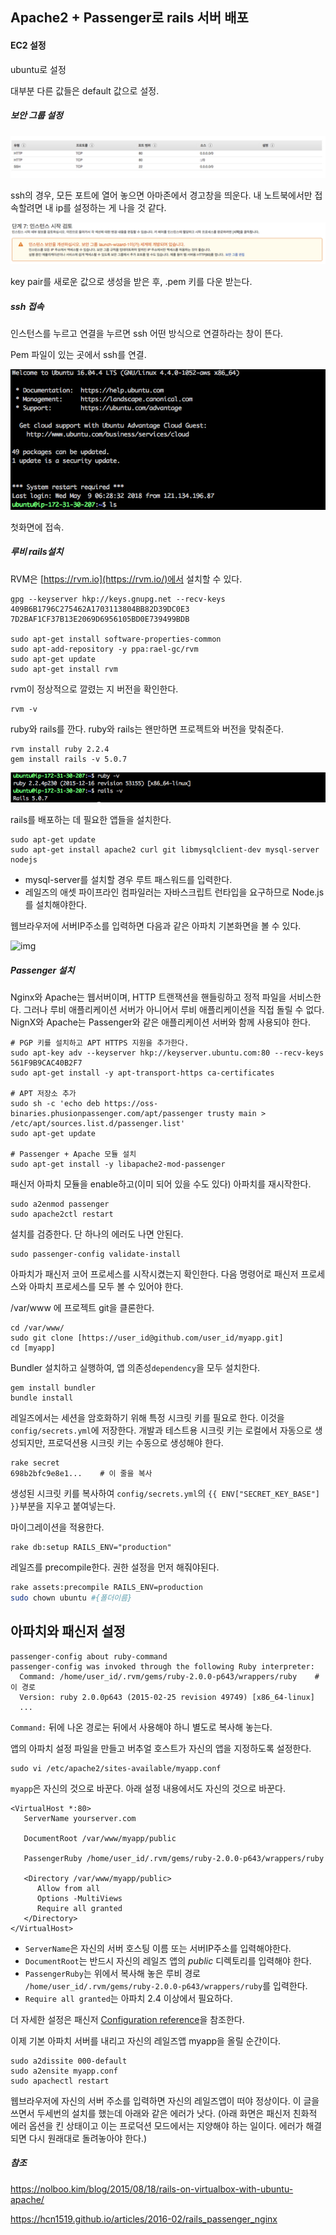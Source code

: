 ## Apache2 + Passenger로 rails 서버 배포



#### EC2 설정

ubuntu로 설정

대부분 다른 값들은 default 값으로 설정.



##### 보안 그룹 설정

![보안 그룹 설정](image/security.png)

ssh의 경우, 모든 포트에 열어 놓으면 아마존에서 경고창을 띄운다. 내 노트북에서만 접속할려면 내 ip를 설정하는 게 나을 것 같다.

![경고창](image/notify.png)

key pair를 새로운 값으로 생성을 받은 후, .pem 키를 다운 받는다.



##### ssh 접속

인스턴스를 누르고 연결을 누르면 ssh 어떤 방식으로 연결하라는 창이 뜬다.  

Pem 파일이 있는 곳에서 ssh를 연결.

![첫화면](image/first.png)

첫화면에 접속.



##### 루비 rails설치

RVM은 [https://rvm.io](https://rvm.io/)에서 설치할 수 있다.

~~~Shell
gpg --keyserver hkp://keys.gnupg.net --recv-keys 409B6B1796C275462A1703113804BB82D39DC0E3 7D2BAF1CF37B13E2069D6956105BD0E739499BDB

sudo apt-get install software-properties-common
sudo apt-add-repository -y ppa:rael-gc/rvm
sudo apt-get update
sudo apt-get install rvm
~~~

rvm이 정상적으로 깔렸는 지 버전을 확인한다.

~~~shell
rvm -v
~~~

ruby와 rails를 깐다. ruby와 rails는 왠만하면 프로젝트와 버전을 맞춰준다.

~~~shell
rvm install ruby 2.2.4
gem install rails -v 5.0.7
~~~

![레일즈 루비 버전](image/ruby_v.png)

rails를 배포하는 데 필요한 앱들을 설치한다.

~~~shell
sudo apt-get update
sudo apt-get install apache2 curl git libmysqlclient-dev mysql-server nodejs
~~~

- mysql-server를 설치할 경우 루트 패스워드를 입력한다.
- 레일즈의 애셋 파이프라인 컴파일러는 자바스크립트 런타입을 요구하므로 Node.js를 설치해야한다.

웹브라우저에 서버IP주소를 입력하면 다음과 같은 아파치 기본화면을 볼 수 있다.

![img](https://farm1.staticflickr.com/684/20407517979_b731fb515b_b.jpg)



##### Passenger 설치

Nginx와 Apache는 웹서버이며, HTTP 트랜잭션을 핸들링하고 정적 파일을 서비스한다. 그러나 루비 애플리케이션 서버가 아니어서 루비 애플리케이션을 직접 돌릴 수 없다. NignX와 Apache는 Passenger와 같은 애플리케이션 서버와 함께 사용되야 한다.

~~~Shell
# PGP 키를 설치하고 APT HTTPS 지원을 추가한다.
sudo apt-key adv --keyserver hkp://keyserver.ubuntu.com:80 --recv-keys 561F9B9CAC40B2F7
sudo apt-get install -y apt-transport-https ca-certificates

# APT 저장소 추가
sudo sh -c 'echo deb https://oss-binaries.phusionpassenger.com/apt/passenger trusty main > /etc/apt/sources.list.d/passenger.list'
sudo apt-get update

# Passenger + Apache 모듈 설치
sudo apt-get install -y libapache2-mod-passenger
~~~

패신저 아파치 모듈을 enable하고(이미 되어 있을 수도 있다) 아파치를 재시작한다.

```shell
sudo a2enmod passenger
sudo apache2ctl restart
```

설치를 검증한다. 단 하나의 에러도 나면 안된다.

```shell
sudo passenger-config validate-install
```

아파치가 패신저 코어 프로세스를 시작시켰는지 확인한다. 다음 명령어로 패신저 프로세스와 아파치 프로세스를 모두 볼 수 있어야 한다.



/var/www 에 프로젝트 git을 클론한다.

```shell
cd /var/www/
sudo git clone [https://user_id@github.com/user_id/myapp.git]   
cd [myapp]                                     
```



Bundler 설치하고 실행하여, 앱 의존성`dependency`을 모두 설치한다.

```Shell
gem install bundler
bundle install
```

레일즈에서는 세션을 암호화하기 위해 특정 시크릿 키를 필요로 한다. 이것을 `config/secrets.yml`에 저장한다. 개발과 테스트용 시크릿 키는 로컬에서 자동으로 생성되지만, 프로덕션용 시크릿 키는 수동으로 생성해야 한다.

```Shell
rake secret
698b2bfc9e8e1...    # 이 줄을 복사
```

생성된 시크릿 키를 복사하여 `config/secrets.yml`의 `{{ ENV["SECRET_KEY_BASE"] }}`부분을 지우고 붙여넣는다.

마이그레이션을 적용한다.

```shell
rake db:setup RAILS_ENV="production"
```

레일즈를 precompile한다. 권한 설정을 먼저 해줘야된다.

~~~bash
rake assets:precompile RAILS_ENV=production
sudo chown ubuntu #{폴더이름}
~~~



## 아파치와 패신저 설정

```shell
passenger-config about ruby-command
passenger-config was invoked through the following Ruby interpreter:
  Command: /home/user_id/.rvm/gems/ruby-2.0.0-p643/wrappers/ruby    # 이 경로
  Version: ruby 2.0.0p643 (2015-02-25 revision 49749) [x86_64-linux]
  ...
```

`Command:` 뒤에 나온 경로는 뒤에서 사용해야 하니 별도로 복사해 놓는다.

앱의 아파치 설정 파일을 만들고 버추얼 호스트가 자신의 앱을 지정하도록 설정한다.

```Shell
sudo vi /etc/apache2/sites-available/myapp.conf
```

`myapp`은 자신의 것으로 바꾼다. 아래 설정 내용에서도 자신의 것으로 바꾼다.

```shell
<VirtualHost *:80>
   ServerName yourserver.com

   DocumentRoot /var/www/myapp/public

   PassengerRuby /home/user_id/.rvm/gems/ruby-2.0.0-p643/wrappers/ruby

   <Directory /var/www/myapp/public>
      Allow from all
      Options -MultiViews
      Require all granted
   </Directory>
</VirtualHost>
```

- `ServerName`은 자신의 서버 호스팅 이름 또는 서버IP주소를 입력해야한다.
- `DocumentRoot`는 반드시 자신의 레일즈 앱의 *public* 디렉토리를 입력해야 한다.
- `PassengerRuby`는 위에서 복사해 놓은 루비 경로 `/home/user_id/.rvm/gems/ruby-2.0.0-p643/wrappers/ruby`를 입력한다.
- `Require all granted`는 아파치 2.4 이상에서 필요하다.

더 자세한 설정은 패신저 [Configuration reference](https://www.phusionpassenger.com/library/config/apache/reference/)을 참조한다.

이제 기본 아파치 서버를 내리고 자신의 레일즈앱 myapp을 올릴 순간이다.

```
sudo a2dissite 000-default
sudo a2ensite myapp.conf
sudo apachectl restart
```

웹브라우저에 자신의 서버 주소를 입력하면 자신의 레일즈앱이 떠야 정상이다. 이 글을 쓰면서 두세번의 설치를 했는데 아래와 같은 에러가 낫다. (아래 화면은 패신저 친화적 에러 옵션을 킨 상태이고 이는 프로덕션 모드에서는 지양해야 하는 일이다. 에러가 해결되면 다시 원래대로 돌려놓아야 한다.)





##### 참조

https://nolboo.kim/blog/2015/08/18/rails-on-virtualbox-with-ubuntu-apache/

https://hcn1519.github.io/articles/2016-02/rails_passenger_nginx